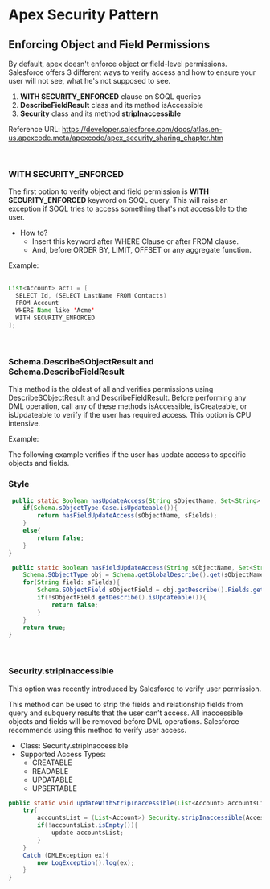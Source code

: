 # Apex Security Pattern

## Enforcing Object and Field Permissions

By default, apex doesn't enforce object or field-level permissions. Salesforce offers 3 different ways to verify access and how to ensure your user will not see, what he's not supposed to see.

1. **WITH SECURITY_ENFORCED** clause on SOQL queries
2. **DescribeFieldResult** class and its method isAccessible
3. **Security** class and its method **stripInaccessible**

Reference URL: https://developer.salesforce.com/docs/atlas.en-us.apexcode.meta/apexcode/apex_security_sharing_chapter.htm

<br>

### WITH SECURITY_ENFORCED

The first option to verify object and field permission is **WITH SECURITY_ENFORCED** keyword on SOQL query. This will raise an exception if SOQL tries to access something that's not accessible to the user.

- How to?
  - Insert this keyword after WHERE Clause or after FROM clause.
  - And, before ORDER BY, LIMIT, OFFSET or any aggregate function.

Example:
##
```java
List<Account> act1 = [
  SELECT Id, (SELECT LastName FROM Contacts)
  FROM Account
  WHERE Name like 'Acme'
  WITH SECURITY_ENFORCED
];
```

<br>

### Schema.DescribeSObjectResult and Schema.DescribeFieldResult

This method is the oldest of all and verifies permissions using DescribeSObjectResult and DescribeFieldResult.
Before performing any DML operation, call any of these methods isAccessible, isCreateable, or isUpdateable to verify if the user has required access.
This option is CPU intensive.

Example:

The following example verifies if the user has update access to specific objects and fields.

### Style
```java
 public static Boolean hasUpdateAccess(String sObjectName, Set<String> sFields){
    if(Schema.sObjectType.Case.isUpdateable()){
        return hasFieldUpdateAccess(sObjectName, sFields);
    }
    else{
        return false;
    }
}

 public static Boolean hasFieldUpdateAccess(String sObjectName, Set<String> sFields){
    Schema.SObjectType obj = Schema.getGlobalDescribe().get(sObjectName);
    for(String field: sFields){
        Schema.SObjectField sObjectField = obj.getDescribe().Fields.getMap().get(field);
        if(!sObjectField.getDescribe().isUpdateable()){
            return false;
        }
    }
    return true;
}
```

<br>

### Security.stripInaccessible

This option was recently introduced by Salesforce to verify user permission.

This method can be used to strip the fields and relationship fields from query and subquery results that the user can’t access.
All inaccessible objects and fields will be removed before DML operations.
Salesforce recommends using this method to verify user access.

- Class: Security.stripInaccessible
- Supported Access Types:
  - CREATABLE
  - READABLE
  - UPDATABLE
  - UPSERTABLE

```java
public static void updateWithStripInaccessible(List<Account> accountsList){
    try{
        accountsList = (List<Account>) Security.stripInaccessible(AccessType.UPDATABLE, accountsList).getRecords();
        if(!accountsList.isEmpty()){
            update accountsList;
        }
    }
    Catch (DMLException ex){
        new LogException().log(ex);
    }
}
```
